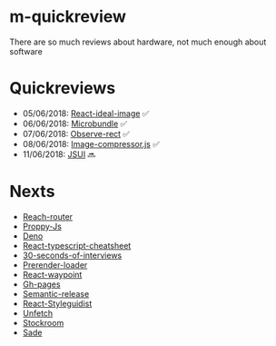 # m-quickreview
There are so much reviews about hardware, not much enough about software

# Quickreviews

- 05/06/2018: [React-ideal-image](https://github.com/neomaxzero/m-quickreview/blob/master/react-ideal-image.md) :white_check_mark:
- 06/06/2018: [Microbundle](https://github.com/neomaxzero/m-quickreview/blob/master/microbundle.md) :white_check_mark:
- 07/06/2018: [Observe-rect](https://github.com/neomaxzero/m-quickreview/blob/master/observe-rect.md) :white_check_mark:
- 08/06/2018: [Image-compressor.js](https://github.com/neomaxzero/m-quickreview/blob/master/image-compressor.js.md) :white_check_mark:
- 11/06/2018: [JSUI](https://github.com/neomaxzero/m-quickreview/blob/master/JSUI.md) :soon:

# Nexts

- [Reach-router](https://reach.tech/router/large-scale)
- [Proppy-Js](https://proppyjs.com/)
- [Deno](https://github.com/ry/deno)
- [React-typescript-cheatsheet](https://github.com/sw-yx/react-typescript-cheatsheet)
- [30-seconds-of-interviews](https://github.com/fejes713/30-seconds-of-interviews)
- [Prerender-loader](https://github.com/GoogleChromeLabs/prerender-loader)
- [React-waypoint](https://github.com/brigade/react-waypoint)
- [Gh-pages](https://github.com/tschaub/gh-pages)
- [Semantic-release](https://github.com/semantic-release/semantic-release)
- [React-Styleguidist](https://github.com/styleguidist/react-styleguidist)
- [Unfetch](https://github.com/developit/unfetch)
- [Stockroom](https://github.com/developit/stockroom)
- [Sade](https://github.com/lukeed/sade)
